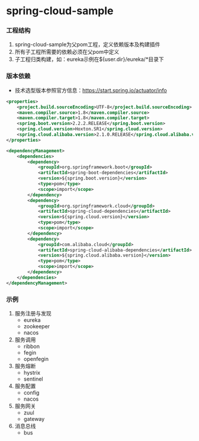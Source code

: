 # spring-cloud-sample
### 工程结构
1. spring-cloud-sample为父pom工程，定义依赖版本及构建插件
2. 所有子工程所需要的依赖必须在父pom中定义
3. 子工程归类构建，如：eureka示例在${user.dir}/eureka/*目录下

### 版本依赖

- 技术选型版本参照官方信息：https://start.spring.io/actuator/info

```xml
<properties>
    <project.build.sourceEncoding>UTF-8</project.build.sourceEncoding>
    <maven.compiler.source>1.8</maven.compiler.source>
    <maven.compiler.target>1.8</maven.compiler.target>
    <spring.boot.version>2.2.2.RELEASE</spring.boot.version>
    <spring.cloud.version>Hoxton.SR1</spring.cloud.version>
    <spring.cloud.alibaba.version>2.1.0.RELEASE</spring.cloud.alibaba.version>
</properties>

<dependencyManagement>
    <dependencies>
        <dependency>
            <groupId>org.springframework.boot</groupId>
            <artifactId>spring-boot-dependencies</artifactId>
            <version>${spring.boot.version}</version>
            <type>pom</type>
            <scope>import</scope>
        </dependency>
        <dependency>
            <groupId>org.springframework.cloud</groupId>
            <artifactId>spring-cloud-dependencies</artifactId>
            <version>${spring.cloud.version}</version>
            <type>pom</type>
            <scope>import</scope>
        </dependency>
        <dependency>
            <groupId>com.alibaba.cloud</groupId>
            <artifactId>spring-cloud-alibaba-dependencies</artifactId>
            <version>${spring.cloud.alibaba.version}</version>
            <type>pom</type>
            <scope>import</scope>
        </dependency>
    </dependencies>
</dependencyManagement>
```

### 示例

1. 服务注册与发现
   - eureka
   - zookeeper
   - nacos
2. 服务调用
   - ribbon
   - fegin
   - openfegin
3. 服务熔断
   - hystrix 
   - sentinel
4. 服务配置
   - config
   - nacos
5. 服务网关
   - zuul
   - gateway
6. 消息总线
   - bus
